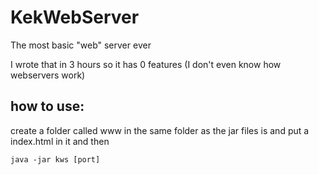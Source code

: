 # KekWebServer
The most basic "web" server ever

I wrote that in 3 hours so it has 0 features (I don't even know how webservers work)

## how to use:
create a folder called www in the same folder as the jar files is
and
put a index.html in it
and then
```
java -jar kws [port]
```

